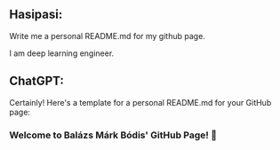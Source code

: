 ## Hasipasi:
  Write me a personal README.md for my github page. 
  
  I am deep learning engineer.

## ChatGPT:
  Certainly! Here's a template for a personal README.md for your GitHub page:
  
  ### Welcome to Balázs Márk Bódis' GitHub Page! 👋
